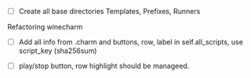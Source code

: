 - [ ] Create all base directories Templates, Prefixes, Runners


Refactoring winecharm

- [ ] Add all info from .charm and buttons, row, label in self.all_scripts, use script_key (sha256sum)
- [ ] play/stop button, row highlight should be manageed.




